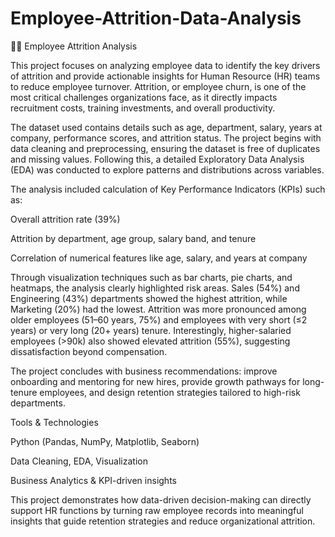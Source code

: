 # Employee-Attrition-Data-Analysis
🧑‍💼 Employee Attrition Analysis

This project focuses on analyzing employee data to identify the key drivers of attrition and provide actionable insights for Human Resource (HR) teams to reduce employee turnover. Attrition, or employee churn, is one of the most critical challenges organizations face, as it directly impacts recruitment costs, training investments, and overall productivity.

The dataset used contains details such as age, department, salary, years at company, performance scores, and attrition status. The project begins with data cleaning and preprocessing, ensuring the dataset is free of duplicates and missing values. Following this, a detailed Exploratory Data Analysis (EDA) was conducted to explore patterns and distributions across variables.

The analysis included calculation of Key Performance Indicators (KPIs) such as:

Overall attrition rate (39%)

Attrition by department, age group, salary band, and tenure

Correlation of numerical features like age, salary, and years at company

Through visualization techniques such as bar charts, pie charts, and heatmaps, the analysis clearly highlighted risk areas. Sales (54%) and Engineering (43%) departments showed the highest attrition, while Marketing (20%) had the lowest. Attrition was more pronounced among older employees (51–60 years, 75%) and employees with very short (≤2 years) or very long (20+ years) tenure. Interestingly, higher-salaried employees (>90k) also showed elevated attrition (55%), suggesting dissatisfaction beyond compensation.

The project concludes with business recommendations: improve onboarding and mentoring for new hires, provide growth pathways for long-tenure employees, and design retention strategies tailored to high-risk departments.

Tools & Technologies

Python (Pandas, NumPy, Matplotlib, Seaborn)

Data Cleaning, EDA, Visualization

Business Analytics & KPI-driven insights

This project demonstrates how data-driven decision-making can directly support HR functions by turning raw employee records into meaningful insights that guide retention strategies and reduce organizational attrition.
